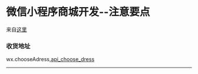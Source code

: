 # 微信小程序商城开发--注意要点
来自[这里][yy_store]

### 收货地址
wx.chooseAdress,[api_choose_dress][api_choose_dress]






------------------------------
[yy_store]:http://www.wxapp-union.com/article-3101-1.html '微信小程序商城开发--注意要点'
[api_choose_dress]:https://developers.weixin.qq.com/miniprogram/dev/api/address.html#wxchooseaddressobject '微信官方api收货地址'
